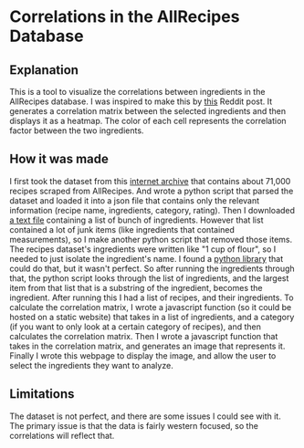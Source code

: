 # Correlations in the AllRecipes Database

## Explanation

This is a tool to visualize the correlations between ingredients in the AllRecipes database. I was inspired to make this by [this](https://www.reddit.com/r/dataisbeautiful/comments/wuzidf/oc_correlation_between_spices_shared_in_recipes/) Reddit post. It generates a correlation matrix between the selected ingredients and then displays it as a heatmap. The color of each cell represents the correlation factor between the two ingredients.

## How it was made

I first took the dataset from this [internet archive](https://archive.org/details/allrecipes.com_recipes_12042020000000) that contains about 71,000 recipes scraped from AllRecipes. And wrote a python script that parsed the dataset and loaded it into a json file that contains only the relevant information (recipe name, ingredients, category, rating).
Then I downloaded [a text file](https://github.com/schollz/food-identicon/blob/master/ingredients.txt) containing a list of bunch of ingredients. However that list contained a lot of junk items (like ingredients that contained measurements), so I make another python script that removed those items.
The recipes dataset's ingredients were written like "1 cup of flour", so I needed to just isolate the ingredient's name. I found a [python library](https://pypi.org/project/ingredient-parser-nlp/) that could do that, but it wasn't perfect. So after running the ingredients through that, the python script looks through the list of ingredients, and the largest item from that list that is a substring of the ingredient, becomes the ingredient. After running this I had a list of recipes, and their ingredients.
To calculate the correlation matrix, I wrote a javascript function (so it could be hosted on a static website) that takes in a list of ingredients, and a category (if you want to only look at a certain category of recipes), and then calculates the correlation matrix.
Then I wrote a javascript function that takes in the correlation matrix, and generates an image that represents it.
Finally I wrote this webpage to display the image, and allow the user to select the ingredients they want to analyze.

## Limitations

The dataset is not perfect, and there are some issues I could see with it. The primary issue is that the data is fairly western focused, so the correlations will reflect that.
